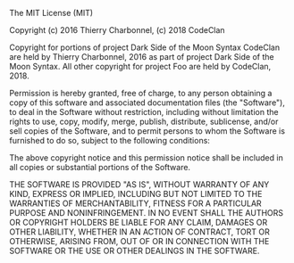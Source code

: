 The MIT License (MIT)

Copyright (c) 2016 Thierry Charbonnel, (c) 2018 CodeClan

Copyright for portions of project Dark Side of the Moon Syntax CodeClan are held by Thierry Charbonnel, 2016 as part of project Dark Side of the Moon Syntax. All other copyright for project Foo are held by CodeClan, 2018.


Permission is hereby granted, free of charge, to any person obtaining
a copy of this software and associated documentation files (the
"Software"), to deal in the Software without restriction, including
without limitation the rights to use, copy, modify, merge, publish,
distribute, sublicense, and/or sell copies of the Software, and to
permit persons to whom the Software is furnished to do so, subject to
the following conditions:

The above copyright notice and this permission notice shall be
included in all copies or substantial portions of the Software.

THE SOFTWARE IS PROVIDED "AS IS", WITHOUT WARRANTY OF ANY KIND,
EXPRESS OR IMPLIED, INCLUDING BUT NOT LIMITED TO THE WARRANTIES OF
MERCHANTABILITY, FITNESS FOR A PARTICULAR PURPOSE AND
NONINFRINGEMENT. IN NO EVENT SHALL THE AUTHORS OR COPYRIGHT HOLDERS BE
LIABLE FOR ANY CLAIM, DAMAGES OR OTHER LIABILITY, WHETHER IN AN ACTION
OF CONTRACT, TORT OR OTHERWISE, ARISING FROM, OUT OF OR IN CONNECTION
WITH THE SOFTWARE OR THE USE OR OTHER DEALINGS IN THE SOFTWARE.
